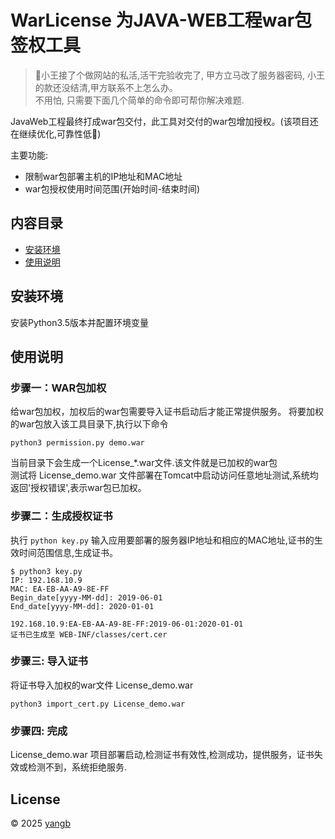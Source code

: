 # WarLicense 为JAVA-WEB工程war包签权工具  

> :monkey:小王接了个做网站的私活,活干完验收完了, 甲方立马改了服务器密码, 小王的款还没结清,甲方联系不上怎么办。  
不用怕, 只需要下面几个简单的命令即可帮你解决难题.

JavaWeb工程最终打成war包交付，此工具对交付的war包增加授权。(该项目还在继续优化,可靠性低:running:)

主要功能:
* 限制war包部署主机的IP地址和MAC地址
* war包授权使用时间范围(开始时间-结束时间)

## 内容目录
* [安装环境](#安装环境)
* [使用说明](#使用说明)

## 安装环境

安装Python3.5版本并配置环境变量

## 使用说明

### 步骤一：WAR包加权
给war包加权，加权后的war包需要导入证书启动后才能正常提供服务。
将要加权的war包放入该工具目录下,执行以下命令
```shell
python3 permission.py demo.war
```
当前目录下会生成一个License_\*.war文件.该文件就是已加权的war包  
测试将 License_demo.war 文件部署在Tomcat中启动访问任意地址测试,系统均返回'授权错误',表示war包已加权。

### 步骤二：生成授权证书
执行 `python key.py` 输入应用要部署的服务器IP地址和相应的MAC地址,证书的生效时间范围信息,生成证书。

```shell
$ python3 key.py 
IP: 192.168.10.9
MAC: EA-EB-AA-A9-8E-FF
Begin_date[yyyy-MM-dd]: 2019-06-01
End_date[yyyy-MM-dd]: 2020-01-01

192.168.10.9:EA-EB-AA-A9-8E-FF:2019-06-01:2020-01-01
证书已生成至 WEB-INF/classes/cert.cer
```


### 步骤三: 导入证书
 将证书导入加权的war文件 License_demo.war
 
```shell
python3 import_cert.py License_demo.war
```

### 步骤四: 完成
License_demo.war 项目部署启动,检测证书有效性,检测成功，提供服务，证书失效或检测不到，系统拒绝服务.

## License
© 2025 [yangb](https://github.con/yangb92)
